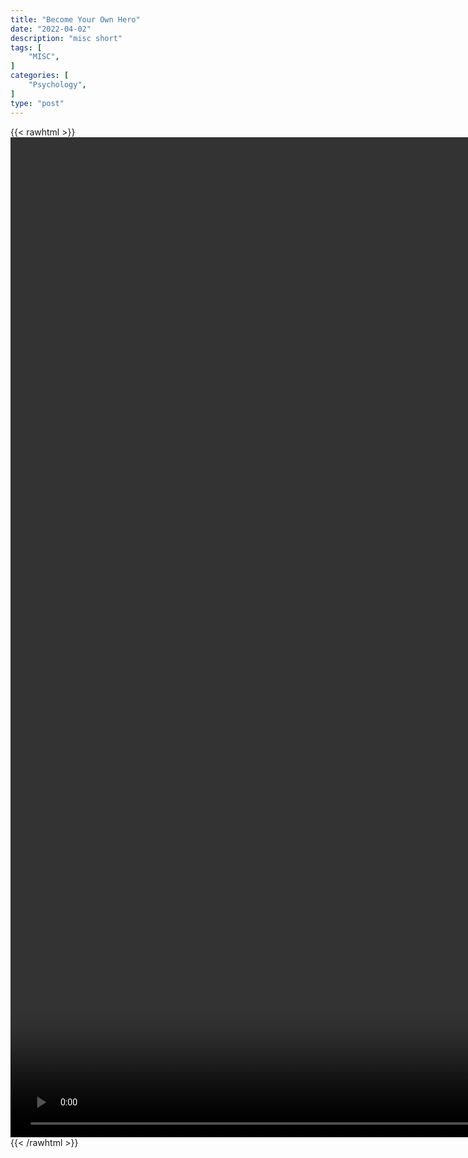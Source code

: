 ```yaml
---
title: "Become Your Own Hero"
date: "2022-04-02"
description: "misc short"
tags: [
    "MISC",
]
categories: [
    "Psychology",
]
type: "post"
---
```

{{< rawhtml >}}
    <video style="height:40vh;width:auto" overflow="hidden" controls>
        <source src="https://clips.dev00ps.com/MISC/Become%20Your%20Own%20Hero%21%20%7C%20David%20Goggins%20%7C%20Shorts.mp4" type="video/mp4"> 
    </video>
{{< /rawhtml >}}